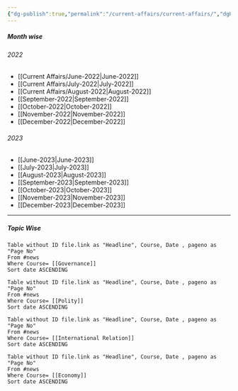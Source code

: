 ```yaml
---
{"dg-publish":true,"permalink":"/current-affairs/current-affairs/","dgHomeLink":true,"dgPassFrontmatter":false}
---
```


##### Month wise
###### 2022
- [[Current Affairs/June-2022|June-2022]]
- [[Current Affairs/July-2022|July-2022]]
- [[Current Affairs/August-2022|August-2022]]
- [[September-2022|September-2022]]
- [[October-2022|October-2022]]
- [[November-2022|November-2022]]
- [[December-2022|December-2022]]

###### 2023
- [[June-2023|June-2023]]
- [[July-2023|July-2023]]
- [[August-2023|August-2023]]
- [[September-2023|September-2023]]
- [[October-2023|October-2023]]
- [[November-2023|November-2023]]
- [[December-2023|December-2023]]



----
##### Topic Wise
```dataview
Table without ID file.link as "Headline", Course, Date , pageno as "Page No"
From #news
Where Course= [[Governance]] 
Sort date ASCENDING
```

```dataview
Table without ID file.link as "Headline", Course, Date , pageno as "Page No"
From #news
Where Course= [[Polity]] 
Sort date ASCENDING

```

```dataview
Table without ID file.link as "Headline", Course, Date , pageno as "Page No"
From #news
Where Course= [[International Relation]] 
Sort date ASCENDING
```

```dataview
Table without ID file.link as "Headline", Course, Date , pageno as "Page No"
From #news
Where Course= [[Economy]] 
Sort date ASCENDING
```
